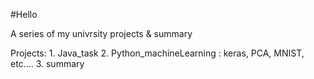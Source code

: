 #Hello

A series of my univrsity projects & summary

Projects: 1. Java_task
          2. Python_machineLearning : keras, PCA, MNIST, etc....
          3. summary

